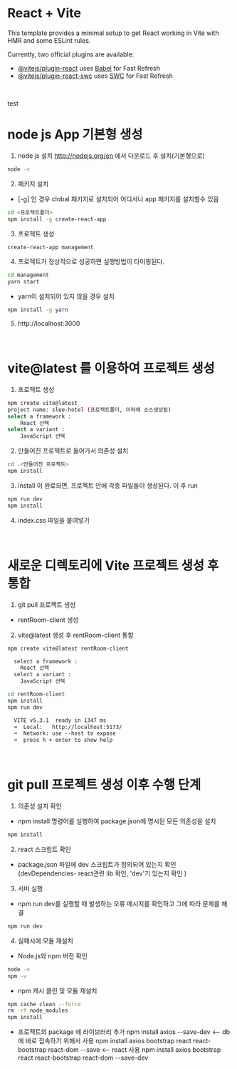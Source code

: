 # React + Vite

This template provides a minimal setup to get React working in Vite with HMR and some ESLint rules.

Currently, two official plugins are available:

- [@vitejs/plugin-react](https://github.com/vitejs/vite-plugin-react/blob/main/packages/plugin-react/README.md) uses [Babel](https://babeljs.io/) for Fast Refresh
- [@vitejs/plugin-react-swc](https://github.com/vitejs/vite-plugin-react-swc) uses [SWC](https://swc.rs/) for Fast Refresh

<br>

test
# node js App 기본형 생성

1) node js 설치
http://nodejs.org/en 에서 다운로드 후 설치(기본형으로)
```sh
node -v
```

2) 패키지 설치 
- [-g] 인 경우 clobal 패키지로 설치되어 어디서나 app 패키지를 설치할수 있음
```sh
cd <프로젝트폴더>
npm install -g create-react-app
```

3) 프로젝트 생성
```sh
create-react-app management
```

4) 프로젝트가 정상적으로 성공하면 실행방법이 타이핑된다. 
```sh
cd management
yarn start
```
- yarn이 설치되어 있지 않을 경우 설치 
```sh
npm install -g yarn
```
5) http://localhost:3000

<br>

# vite@latest 를 이용하여 프로젝트 생성

1) 프로젝트 생성
```sh
npm create vite@latest
project name: slee-hotel (프로젝트폴더, 이하에 소스생성됨)
select a framework :
	React 선택
select a variant :
	JavaScript 선택	
```

2) 만들어진 프로젝트로 들어가서 의존성 설치
```sh
cd .<만들어진 프로젝트>
npm install
```

3) install 이 완료되면, 프로젝트 안에 각종 파일들이 생성된다. 이 후 run
```sh
npm run dev 
npm install
```

4) index.css 파일을 붙여넣기

<br>

# 새로운 디렉토리에 Vite 프로젝트 생성 후 통합
1) git pull 프로젝트 생성
- rentRoom-client 생성

2) vite@latest 생성 후 rentRoom-client 통합
```sh
npm create vite@latest rentRoom-client
```
```markdown
  select a framework :
	React 선택
  select a variant :
	JavaScript 선택
```
```sh
cd rentRoom-client
npm install
npm run dev
```
```markdown
  VITE v5.3.1  ready in 1347 ms
  ➜  Local:   http://localhost:5173/
  ➜  Network: use --host to expose
  ➜  press h + enter to show help
```



<br>

# git pull 프로젝트 생성 이후 수행 단계

1. 의존성 설치 확인
- npm install 명령어를 실행하여 package.json에 명시된 모든 의존성을 설치
```sh
npm install
```

2. react 스크립트 확인
- package.json 파일에 dev 스크립트가 정의되어 있는지 확인 (devDependencies- react관련 lib 확인, 'dev'기 있는지 확인 )

3. 서버 실행
- npm run dev를 실행할 때 발생하는 오류 메시지를 확인하고 그에 따라 문제를 해결
```sh
npm run dev
```

4. 실패시에 모듈 재설치
- Node.js와 npm 버전 확인
```sh
node -v
npm -v
```
- npm 캐시 클린 및 모듈 재설치
```sh
npm cache clean --force
rm -rf node_modules
npm install
```


- 프로젝트의 package 에 라이브러리 추가
npm install axios --save-dev   <-- db에 바로 접속하기 위해서 사용
npm install axios bootstrap react react-bootstrap react-dom --save  <-- react 사용
npm install axios bootstrap react react-bootstrap react-dom --save-dev

